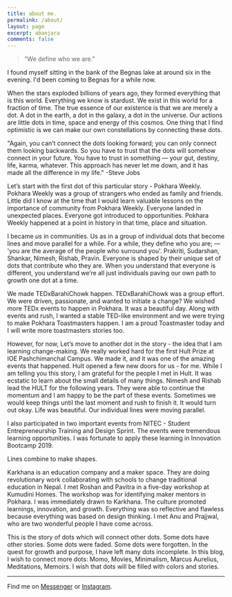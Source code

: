 ```yaml
---
title: about me.
permalink: /about/
layout: page
excerpt: abanjara
comments: false
---
```


> "We define who we are."

I found myself sitting in the bank of the Begnas lake at around six in the evening. I'd been coming to Begnas for a while now.

When the stars exploded billions of years ago, they formed everything that is this world. Everything we know is stardust. We exist in this world for a fraction of time. The true essence of our existence is that we are merely a dot. A dot in the earth, a dot in the galaxy, a dot in the universe. Our actions are little dots in time, space and energy of this cosmos. One thing that I find optimistic is we can make our own constellations by connecting these dots.

"Again, you can’t connect the dots looking forward; you can only connect them looking backwards. So you have to trust that the dots will somehow connect in your future. You have to trust in something — your gut, destiny, life, karma, whatever. This approach has never let me down, and it has made all the difference in my life." -Steve Jobs

Let’s start with the first dot of this particular story - Pokhara Weekly. Pokhara Weekly was a group of strangers who ended as family and friends. Little did I know at the time that I would learn valuable lessons on the importance of community from Pokhara Weekly. Everyone landed in unexpected places. Everyone got introduced to opportunities. Pokhara Weekly happened at a point in history in that time, place and situation.

I became _us_ in communities. Us as in a group of individual dots that become lines and move parallel for a while. For a while, they define who you are; — 'you are the average of the people who surround you'. Prakriti, Sudarshan, Shankar, Nimesh, Rishab, Pravin. Everyone is shaped by their unique set of dots that contribute who they are. When you understand that everyone is different, you understand we’re all just individuals paving our own path to growth one dot at a time.

We made TEDxBarahiChowk happen. TEDxBarahiChowk was a group effort. We were driven, passionate, and wanted to initiate a change? We wished more TEDx events to happen in Pokhara. It was a beautiful day. Along with events and rush, I wanted a stable TED-like environment and we were trying to make Pokhara Toastmasters happen. I am a proud Toastmaster today and I will write more toastmasters stories too.

However, for now, Let’s move to another dot in the story - the idea that I am learning change-making. We really worked hard for the first Hult Prize at IOE Pashchimanchal Campus. We made it, and it was one of the amazing events that happened. Hult opened a few new doors for us - for me. While I am telling you this story, I am grateful for the people I met in Hult. It was ecstatic to learn about the small details of many things. Nimesh and Rishab lead the HULT for the following years. They were able to continue the momentum and I am happy to be the part of these events. Sometimes we would keep things until the last moment and rush to finish it. It would turn out okay. Life was beautiful. Our individual lines were moving parallel.

I also participated in two important events from NITEC - Student Entrepreneurship Training and Design Sprint. The events were tremendous learning opportunities. I was fortunate to apply these learning in Innovation Bootcamp 2019.

Lines combine to make shapes.

Karkhana is an education company and a maker space. They are doing revolutionary work collaborating with schools to change traditional education in Nepal. I met Roshan and Pavitra in a five-day workshop at Kumudini Homes. The workshop was for identifying maker mentors in Pokhara. I was immediately drawn to Karkhana. The culture promoted learnings, innovation, and growth. Everything was so reflective and flawless because everything was based on design thinking. I met Anu and Prajjwal, who are two wonderful people I have come across.

This is the story of dots which will connect other dots. Some dots have other stories. Some dots were faded. Some dots were forgotten. In the quest for growth and purpose, I have left many dots incomplete. In this blog, I wish to connect more dots: Momo, Movies, Minimalism, Marcus Aurelius, Meditations, Memoirs. I wish that dots will be filled with colors and stories.

<hr>

Find me on [Messenger](https://m.me/anojbanjara) or [Instagram](https://instagram.com/@august.pippinpaddleopsicopolis).
